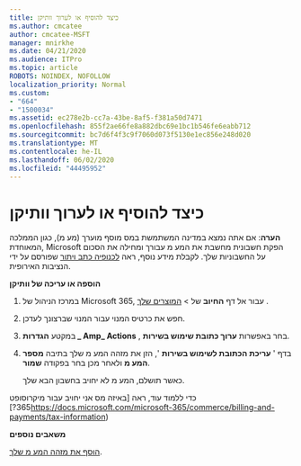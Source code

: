 ```yaml
---
title: כיצד להוסיף או לערוך וותיקן
ms.author: cmcatee
author: cmcatee-MSFT
manager: mnirkhe
ms.date: 04/21/2020
ms.audience: ITPro
ms.topic: article
ROBOTS: NOINDEX, NOFOLLOW
localization_priority: Normal
ms.custom:
- "664"
- "1500034"
ms.assetid: ec278e2b-cc7a-43be-8af5-f381a50d7471
ms.openlocfilehash: 855f2ae66fe8a882dbc69e1bc1b546fe6eabb712
ms.sourcegitcommit: bc7d6f4f3c9f7060d073f5130e1ec856e248d020
ms.translationtype: MT
ms.contentlocale: he-IL
ms.lasthandoff: 06/02/2020
ms.locfileid: "44495952"
---
```

# <a name="how-to-add-or-edit-a-vatid"></a>כיצד להוסיף או לערוך וותיקן

**הערה**: אם אתה נמצא במדינה המשתמשת במס מוסף מוערך (מע מ), כגון הממלכה המאוחדת, Microsoft הפקת חשבונית מחשבת את המע מ עבורך ומחילה את הסכום על החשבוניות שלך. לקבלת מידע נוסף, ראה [לכנופיה כתב ויתור](https://go.microsoft.com/fwlink/p/?LinkID=841741) שפורסם על ידי הנציבות האירופית.

**הוספה או עריכה של וותיקן**

1. במרכז הניהול של Microsoft 365, עבור אל דף **החיוב** של \> [המוצרים שלך](https://go.microsoft.com/fwlink/p/?linkid=842054) .

2. חפש את כרטיס המנוי עבור המנוי שברצונך לעדכן.

3. במקטע **הגדרות _ Amp_ Actions** , בחר באפשרות **ערוך כתובת שימוש בשירות**.

4. בדף ' **עריכת הכתובת לשימוש בשירות** ', הזן את מזהה המע מ שלך בתיבה **מספר המע מ** ולאחר מכן בחר בפקודה **שמור**.

    כאשר תושלם, המע מ לא יחויב בחשבון הבא שלך.

כדי ללמוד עוד, ראה [באיזה מס אני יחויב עבור מיקרוסופט 365?]https://docs.microsoft.com/microsoft-365/commerce/billing-and-payments/tax-information)

**משאבים נוספים**

[הוסף את מזהה המע מ שלך](https://docs.microsoft.com/microsoft-365/commerce/billing-and-payments/tax-information?view=o365-worldwide#add-your-vat-id-eu-countries-only).